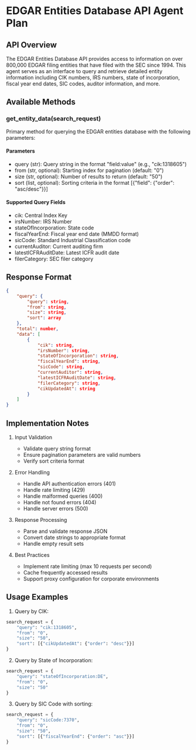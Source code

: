 # EDGAR Entities Database API Agent Plan

## API Overview
The EDGAR Entities Database API provides access to information on over 800,000 EDGAR filing entities that have filed with the SEC since 1994. This agent serves as an interface to query and retrieve detailed entity information including CIK numbers, IRS numbers, state of incorporation, fiscal year end dates, SIC codes, auditor information, and more.

## Available Methods

### get_entity_data(search_request)
Primary method for querying the EDGAR entities database with the following parameters:

#### Parameters
- query (str): Query string in the format "field:value" (e.g., "cik:1318605")
- from (str, optional): Starting index for pagination (default: "0")
- size (str, optional): Number of results to return (default: "50")
- sort (list, optional): Sorting criteria in the format [{"field": {"order": "asc/desc"}}]

#### Supported Query Fields
- cik: Central Index Key
- irsNumber: IRS Number
- stateOfIncorporation: State code
- fiscalYearEnd: Fiscal year end date (MMDD format)
- sicCode: Standard Industrial Classification code
- currentAuditor: Current auditing firm
- latestICFRAuditDate: Latest ICFR audit date
- filerCategory: SEC filer category

## Response Format
```json
{
    "query": {
        "query": string,
        "from": string,
        "size": string,
        "sort": array
    },
    "total": number,
    "data": [
        {
            "cik": string,
            "irsNumber": string,
            "stateOfIncorporation": string,
            "fiscalYearEnd": string,
            "sicCode": string,
            "currentAuditor": string,
            "latestICFRAuditDate": string,
            "filerCategory": string,
            "cikUpdatedAt": string
        }
    ]
}
```

## Implementation Notes

1. Input Validation
   - Validate query string format
   - Ensure pagination parameters are valid numbers
   - Verify sort criteria format

2. Error Handling
   - Handle API authentication errors (401)
   - Handle rate limiting (429)
   - Handle malformed queries (400)
   - Handle not found errors (404)
   - Handle server errors (500)

3. Response Processing
   - Parse and validate response JSON
   - Convert date strings to appropriate format
   - Handle empty result sets

4. Best Practices
   - Implement rate limiting (max 10 requests per second)
   - Cache frequently accessed results
   - Support proxy configuration for corporate environments

## Usage Examples

1. Query by CIK:
```python
search_request = {
    "query": "cik:1318605",
    "from": "0",
    "size": "50",
    "sort": [{"cikUpdatedAt": {"order": "desc"}}]
}
```

2. Query by State of Incorporation:
```python
search_request = {
    "query": "stateOfIncorporation:DE",
    "from": "0",
    "size": "50"
}
```

3. Query by SIC Code with sorting:
```python
search_request = {
    "query": "sicCode:7370",
    "from": "0",
    "size": "50",
    "sort": [{"fiscalYearEnd": {"order": "asc"}}]
}
``` 